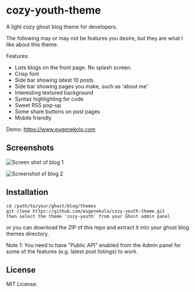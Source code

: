 cozy-youth-theme
=======
A light cozy ghost blog theme for developers.

The following may or may not be features you desire, but they are what I like about this theme.

Features:
* Lists blogs on the front page. No splash screen.
* Crisp font
* Side bar showing latest 10 posts
* Side bar showing pages you make, such as 'about me'
* Interesting textured background
* Syntax highlighting for code
* Sweet RSS pop-up
* Some share buttons on post pages
* Mobile friendly

Demo: https://www.eugenekolo.com

## Screenshots
![Screen shot of blog 1](http://i.imgur.com/fDwJ6dB.png)

![Screenshot of blog 2](http://i.imgur.com/ho4MDYe.png)

## Installation

```
cd /path/to/your/ghost/blog/themes 
git clone https://github.com/eugenekolo/cozy-youth-theme.git
then select the theme 'cozy-youth' from your Ghost admin panel
```

or you can download the ZIP of this repo and extract it into your ghost blog themes directory.

Note 1: You need to have "Public API" enabled from the Admin panel for some of the features (e.g. latest post listings) to work. 

## License
MIT License. 
